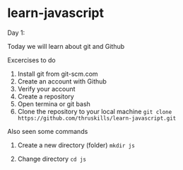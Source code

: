 # learn-javascript
Day 1:

Today we will learn about git and Github

Excercises to do
1. Install git from git-scm.com
2. Create an account with Github
3. Verify your account
4. Create a repository
5. Open termina or git bash
6. Clone the repository to your local machine
    ```git clone https://github.com/thruskills/learn-javascript.git```

Also seen some commands

1. Create a new directory (folder)
```mkdir js```

2. Change directory
```cd js```